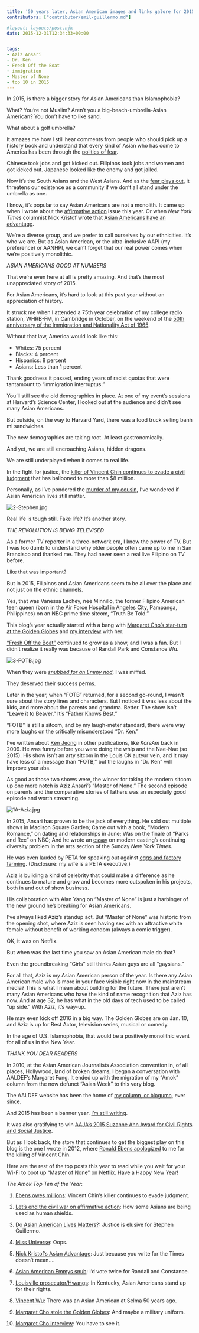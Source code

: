 ```yaml
---
title: '50 years later, Asian American images and links galore for 2015; Here comes Aziz Ansari in 2016'
contributors: ["contributor/emil-guillermo.md"]

#layout: layouts/post.njk
date: 2015-12-31T12:34:33+00:00


tags:
- Aziz Ansari
- Dr. Ken
- Fresh Off the Boat
- immigration
- Master of None
- top 10 in 2015
---
```


In 2015, is there a bigger story for Asian Americans than Islamophobia?

What? You’re not Muslim? Aren’t you a big-beach-umbrella-Asian American? You
don’t have to like sand.

What about a golf umbrella?

It amazes me how I still hear comments from people who should pick up a history
book and understand that every kind of Asian who has come to America has been
through the [politics of fear](/blog/emil-guillermo-debate-fearmongers-should-celebrate-end-of-chinese-exclusion-act-and-rethink-politics/).

Chinese took jobs and got kicked out. Filipinos took jobs and women and got
kicked out. Japanese looked like the enemy and got jailed.

Now it’s the South Asians and the West Asians. And as the [fear plays out](/blog/emil-guillermo-theyve-finally-used-the-t-word-in-san-bernardino-but-will-it-fan-islamophobia/),
it threatens our existence as a community if we don’t all stand under the
umbrella as one.

I know, it’s popular to say Asian Americans are not a monolith. It came up when
I wrote about the [affirmative
action](/blog/emil-guillermo-end-civil-war-on-affirmative-action-among-asian-americans/)
issue this year. Or when _New York Times_ columnist Nick Kristof wrote that
[Asian Americans have an
advantage](/blog/emil-guillermo-nick-kristofs-distasteful-reframing-of-the-model-minority-as-the-asian-advantage/).

We’re a diverse group, and we prefer to call ourselves by our ethnicities. It’s
who we are. But as Asian American, or the ultra-inclusive AAPI (my preference)
or AANHPI, we can’t forget that our real power comes when we’re positively
monolithic.

_ASIAN AMERICANS GOOD AT NUMBERS_

That we’re even here at all is pretty amazing. And that’s the most unappreciated
story of 2015.

For Asian Americans, it’s hard to look at this past year without an appreciation
of history.

It struck me when I attended a 75th year celebration of my college radio
station, WHRB-FM, in Cambridge in October, on the weekend of the [50th anniversary of the Immigration and Nationality Act of 1965](/blog/emil-guillermo-asian-americans-no-1-by-2065-immigration-pew-report/).

Without that law, America would look like this:

-   Whites: 75 percent
-   Blacks: 4 percent
-   Hispanics: 8 percent
-   Asians: Less than 1 percent

Thank goodness it passed, ending years of racist quotas that were tantamount to
“immigration interruptus.”

You’ll still see the old demographics in place. At one of my event’s sessions at
Harvard’s Science Center, I looked out at the audience and didn’t see many Asian
Americans.

But outside, on the way to Harvard Yard, there was a food truck selling banh mi
sandwiches.

The new demographics are taking root. At least gastronomically.

And yet, we are still encroaching Asians, hidden dragons.

We are still underplayed when it comes to real life.

In the fight for justice, the [killer of Vincent Chin continues to evade a civil judgment](/blog/emil-guillermo-ronald-ebens-vincent-chins-killer-denies-getting-windfall-in-new-interview-2/)
that has ballooned to more than $8 million.

Personally, as I’ve pondered the [murder of my
cousin](/blog/emil-guillermo-do-asian-american-lives-matter/),
I’ve wondered if Asian American lives still matter.

![2-Stephen.jpg](/uploads/2-Stephen.jpg)

Real life is tough still. Fake life?
It’s another story.

_THE REVOLUTION IS BEING TELEVISED_

As a former TV reporter in a three-network era, I know the power of TV. But I
was too dumb to understand why older people often came up to me in San Francisco
and thanked me. They had never seen a real live Filipino on TV before.

Like that was important?

But in 2015, Filipinos and Asian Americans seem to be all over the place and not
just on the ethnic channels.

Yes, that was Vanessa Lachey, nee Minnillo, the former Filipino American teen
queen (born in the Air Force Hospital in Angeles City, Pampanga, Philippines) on
an NBC prime time sitcom, “Truth Be Told.”

This blog’s year actually started with a bang with [Margaret Cho’s star-turn at the Golden Globes](/blog/emil-guillermo-margaret-cho-stole-the-show-at-the-golden-globes/)
and [my interview](/blog/emil-guillermo-margaret-cho-golden-globes-oscars-fresh-off-the-boat-sex/)
with her.

[“Fresh Off the Boat”](/blog/emil-guillermo-is-fresh-off-the-boat-historical-or-the-taming-of-eddie-huang/)
continued to grow as a show, and I was a fan. But I didn’t realize it really was
because of Randall Park and Constance Wu.

![3-FOTB.jpg](/uploads/3-FOTB.jpg)

When they were [_snubbed for an Emmy nod_](/blog/emil-guillermo-last-fable-day-asian-americans-emmy-snub-fresh-off-the-boat-easter-xua/), I was miffed.

They deserved their success perms.

Later in the year, when “FOTB” returned, for a second go-round, I wasn’t sure
about the story lines and characters. But I noticed it was less about the kids,
and more about the parents and grandma. Better. The show isn’t “Leave it to
Beaver.” It’s “Father Knows Best.”

“FOTB” is still a sitcom, and by my laugh-meter standard, there were way more
laughs on the critically misunderstood “Dr. Ken.”

I’ve written about [Ken Jeong](https://iamkoream.com/ken-jeong-is-good-for-us/)
in other publications, like _KoreAm_ back in 2009.  He was funny before you were
doing the whip and the Nae-Nae (so 2015). His show isn’t an arty sitcom in the
Louis CK auteur vein, and it may have less of a message than “FOTB,” but the
laughs in “Dr. Ken” will improve your abs.

As good as those two shows were, the winner for taking the modern sitcom up one
more notch is Aziz Ansari’s “Master of None.” The second episode on parents and
the comparative stories of fathers was an especially good episode and worth
streaming.

![1A-Aziz.jpg](/uploads/1A-Aziz.jpg)

In 2015, Ansari has proven to be the jack of
everything. He sold out multiple shows in Madison Square Garden; Came out with a
book, “Modern Romance,” on dating and relationships in June; Was on the finale
of “Parks and Rec” on NBC; And he wrote an [essay](https://www.nytimes.com/2015/11/15/arts/television/aziz-ansari-on-acting-race-and-hollywood.html)
on modern casting’s continuing diversity problem in the arts section of the
Sunday _New York Times_.

He was even lauded by PETA for speaking out against [eggs and factory
farming](https://www.facebook.com/official.peta/posts/10153747207779586).
(Disclosure: my wife is a PETA executive.)

Aziz is building a kind of celebrity that could make a difference as he
continues to mature and grow and becomes more outspoken in his projects, both in
and out of show business.

His collaboration with Alan Yang on “Master of None” is just a harbinger of the
new ground he’s breaking for Asian Americans.

I’ve always liked Aziz’s standup act. But “Master of None” was historic from the
opening shot, where Aziz is seen having sex with an attractive white female
without benefit of working condom (always a comic trigger).

OK, it was on Netflix.

But when was the last time you saw an Asian American male do that?

Even the groundbreaking “Girls” still thinks Asian guys are all “gaysians.”

For all that, Aziz is my Asian American person of the year. Is there any Asian
American male who is more in your face visible right now in the mainstream
media? This is what I mean about building for the future. There just aren’t many
Asian Americans who have the kind of name recognition that Aziz has now. And at
age 32, he has what in the old days of tech used to be called “up side.” With
Aziz, it’s way-up.

He may even kick off 2016 in a big way. The Golden Globes are on Jan. 10, and
Aziz is up for Best Actor, television series, musical or comedy.

In the age of U.S. Islamophobia, that would be a positively monolithic event for
all of us in the New Year.

_THANK YOU DEAR READERS_

In 2010, at the Asian American Journalists Association convention in, of all
places, Hollywood, land of broken dreams, I began a conversation with AALDEF’s
Margaret Fung. It ended up with the migration of my  “Amok” column from the now
defunct “Asian Week” to this very blog.

The AALDEF website has been the home of [my column, or
blogumn](/blog/emil-guillermo-why-i-write-and-go-amok-on-behalf-of-asian-americans-everywhere/),
ever since.

And 2015 has been a banner year. [I’m still
writing](/blog/emil-guillermo-why-i-write-and-go-amok-on-behalf-of-asian-americans-everywhere/).

It was also gratifying to win [AAJA’s 2015 Suzanne Ahn Award for Civil Rights
and Social
Justice](/blog/emil-guillermo-wong-kim-ark-gop-anchor-baby-suzanne-ahn-award/).

But as I look back, the story that continues to get the biggest play on this
blog is the one I wrote in 2012, where [Ronald Ebens
apologized](/blog/ronald-ebens-the-man-who-killed-vincent-chin-apologizes-30-years-later/)
to me for the killing of Vincent Chin.

Here are the rest of the top posts this year to read while you wait for your
Wi-Fi to boot up “Master of None” on Netflix. Have a Happy New Year!

_The Amok Top Ten of the Year_:

1.  [Ebens owes millions](/blog/emil-guillermo-ronald-ebens-vincent-chins-killer-denies-getting-windfall-in-new-interview-2/):
    Vincent Chin’s killer continues to evade judgment.

2.  [Let’s end the civil war on affirmative
    action](/blog/emil-guillermo-the-new-asian-american-civil-war-over-affirmative-action/):
    How some Asians are being used as human shields.

3.  [Do Asian American Lives
    Matters?](/blog/emil-guillermo-do-asian-american-lives-matter/):
    Justice is elusive for Stephen Guillermo.

4.  [Miss
    Universe](/blog/emil-guillermo-christmas-horror-at-miss-universe-or-trump-campaign-ploy/):
    Oops.

5.  [Nick Kristof’s Asian
    Advantage](/blog/emil-guillermo-nick-kristofs-distasteful-reframing-of-the-model-minority-as-the-asian-advantage/):
    Just because you write for the Times doesn’t mean….

6.  [Asian American Emmys
    snub](/blog/emil-guillermo-last-fable-day-asian-americans-emmy-snub-fresh-off-the-boat-easter-xua/):
    I’d vote twice for Randall and Constance.

7.  [Louisville
    prosecutor/Hwangs](/blog/emil-guillermo-asian-american-family-not-satisfied-after-louisville-prosecutor-reprimanded-for-insen/):
    In Kentucky, Asian Americans stand up for their rights.

8.  [Vincent
    Wu](/blog/emil-guillermo-vincent-wus-birthday-memories-selma-1965-martin-luther-king/):
    There was an Asian American at Selma 50 years ago.

9.  [Margaret Cho stole the Golden
    Globes](/blog/emil-guillermo-margaret-cho-stole-the-show-at-the-golden-globes/):
    And maybe a military uniform.

10. [Margaret Cho
    interview](/blog/emil-guillermo-margaret-cho-golden-globes-oscars-fresh-off-the-boat-sex/):
    You have to see it.
